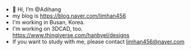 - 👋 Hi, I’m @Adihang
- my blog is https://blog.naver.com/limhan456
- I'm working in Busan, Korea.
- I'm working on 3DCAD, too. https://www.thingiverse.com/hanbyel/designs
- If you want to study with me, please contact limhan456@naver.com
